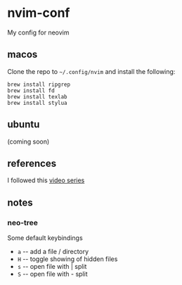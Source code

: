 # nvim-conf

My config for neovim

## macos

Clone the repo to `~/.config/nvim` and install the following:
```
brew install ripgrep
brew install fd
brew install texlab
brew install stylua
```

## ubuntu

(coming soon)

## references

I followed this [video series](https://www.youtube.com/playlist?list=PLsz00TDipIffreIaUNk64KxTIkQaGguqn)

## notes

### neo-tree

Some default keybindings

- `a` -- add a file / directory
- `H` -- toggle showing of hidden files
- `s` -- open file with | split
- `S` -- open file with - split

